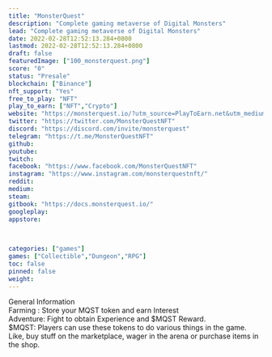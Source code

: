 ```yaml
---
title: "MonsterQuest"
description: "Complete gaming metaverse of Digital Monsters"
lead: "Complete gaming metaverse of Digital Monsters"
date: 2022-02-28T12:52:13.284+0800
lastmod: 2022-02-28T12:52:13.284+0800
draft: false
featuredImage: ["100_monsterquest.png"]
score: "0"
status: "Presale"
blockchain: ["Binance"]
nft_support: "Yes"
free_to_play: "NFT"
play_to_earn: ["NFT","Crypto"]
website: "https://monsterquest.io/?utm_source=PlayToEarn.net&utm_medium=organic&utm_campaign=gamepage"
twitter: "https://twitter.com/MonsterQuestNFT"
discord: "https://discord.com/invite/monsterquest"
telegram: "https://t.me/MonsterQuestNFT"
github: 
youtube: 
twitch: 
facebook: "https://www.facebook.com/MonsterQuestNFT"
instagram: "https://www.instagram.com/monsterquestnft/"
reddit: 
medium: 
steam: 
gitbook: "https://docs.monsterquest.io/"
googleplay: 
appstore: 

  
    
categories: ["games"]
games: ["Collectible","Dungeon","RPG"]
toc: false
pinned: false
weight: 
---
```

General Information<br> Farming ​: Store your MQST token and earn Interest<br> Adventure: Fight to obtain Experience and $MQST Reward.<br> $MQST: Players can use these tokens to do various things in the game. Like, buy stuff on the marketplace, wager in the arena or purchase items in the shop.